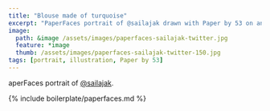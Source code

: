 ```yaml
---
title: "Blouse made of turquoise"
excerpt: "PaperFaces portrait of @sailajak drawn with Paper by 53 on an iPad."
image: 
  path: &image /assets/images/paperfaces-sailajak-twitter.jpg 
  feature: *image
  thumb: /assets/images/paperfaces-sailajak-twitter-150.jpg
tags: [portrait, illustration, Paper by 53]
---
```


aperFaces portrait of [@sailajak](http://twitter.com/sailajak).

{% include boilerplate/paperfaces.md %}
